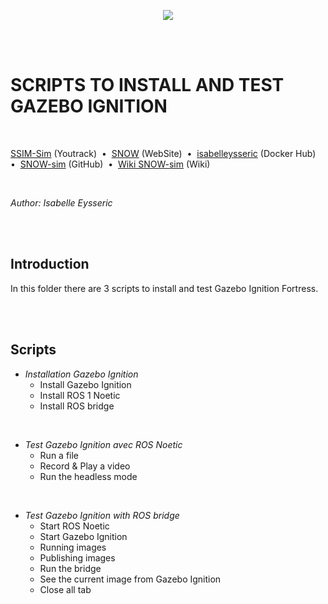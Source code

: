 <p align="center">
  <img src="https://github.com/norlab-ulaval/SNOW-sim_internship_H22/blob/master/norlab_logo_noir.PNG?raw=true" />
</p>

<br/>
<br/>

# SCRIPTS TO INSTALL AND TEST GAZEBO IGNITION

<br/>

[SSIM-Sim](https://norlab.youtrack.cloud/issues?q=project:%20%7B%F0%9D%94%96%20SNOW-sim%7D) (Youtrack)&nbsp; • &nbsp;[SNOW](https://norlab.ulaval.ca/research/snow/) (WebSite)&nbsp; • &nbsp;[isabelleysseric](https://hub.docker.com/u/isabelleysseric) (Docker Hub)&nbsp; • &nbsp;[SNOW-sim](https://github.com/norlab-ulaval/SNOW-sim_internship_H22) (GitHub)&nbsp; • &nbsp;[Wiki SNOW-sim](https://github.com/isabelleysseric/SNOW-sim_internship_H22/wiki) (Wiki) 

<br/>

*Author: Isabelle Eysseric*

<br/>
<br/>

## Introduction

In this folder there are 3 scripts to install and test Gazebo Ignition Fortress.  

<br/>
<br/>

## Scripts

* *Installation Gazebo Ignition*
    * Install Gazebo Ignition
    * Install ROS 1 Noetic
    * Install ROS bridge

<br/>

* *Test Gazebo Ignition avec ROS Noetic*
    * Run a file
    * Record & Play a video
    * Run the headless mode

<br/>

* *Test Gazebo Ignition with ROS bridge*
    * Start ROS Noetic
    * Start Gazebo Ignition
    * Running images
    * Publishing images
    * Run the bridge
    * See the current image from Gazebo Ignition
    * Close all tab

<br/>

